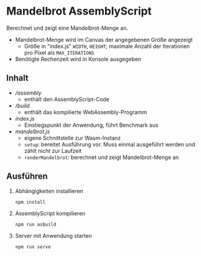 # Mandelbrot AssemblyScript

Berechnet und zeigt eine Mandelbrot-Menge an.
- Mandelbrot-Menge wird im Canvas der angegebenen Größe angezeigt
  - Größe in "index.js" `WIDTH`, `HEIGHT`; maximale Anzahl der Iterationen pro Pixel als `MAX_ITERATIONS` 
- Benötigte Rechenzeit wird in Konsole ausgegeben



## Inhalt

- */assembly*
    - enthält den AssemblyScript-Code
- */build*
    - enthält das kompilierte WebAssembly-Programm
- *index.js*
    - Einstiegspunkt der Anwendung, führt Benchmark aus
- *mandelbrot.js*
    - eigene Schnittstelle zur Wasm-Instanz
    - `setup`: bereitet Ausführung vor. Muss einmal ausgeführt werden und zählt nicht zur Laufzeit
    - `renderMandelbrot`: berechnet und zeigt Mandelbrot-Menge an




## Ausführen

1. Abhängigkeiten installieren

   ```
   npm install
   ```

2. AssemblyScript kompilieren

   ```
   npm run asbuild
   ```

3. Server mit Anwendung starten

   ```
   npm run serve
   ```
